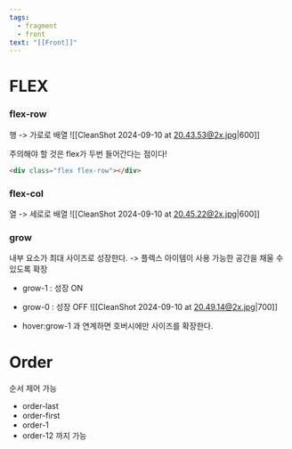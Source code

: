 ```yaml
---
tags:
  - fragment
  - front
text: "[[Front]]"
---
```


# FLEX
### flex-row
행 -> 가로로 배열
![[CleanShot 2024-09-10 at 20.43.53@2x.jpg|600]]

주의해야 할 것은 flex가 두번 들어간다는 점이다!
~~~HTML
<div class="flex flex-row"></div>
~~~


### flex-col
열 -> 세로로 배열
![[CleanShot 2024-09-10 at 20.45.22@2x.jpg|600]]


### grow
내부 요소가 최대 사이즈로 성장한다.
-> 플렉스 아이템이 사용 가능한 공간을 채울 수 있도록 확장

- grow-1 : 성장 ON
- grow-0 : 성장 OFF
![[CleanShot 2024-09-10 at 20.49.14@2x.jpg|700]]

- hover:grow-1 과 연계하면 호버시에만 사이즈를 확장한다.

# Order
순서 제어 가능
- order-last
- order-first
- order-1
- order-12 까지 가능